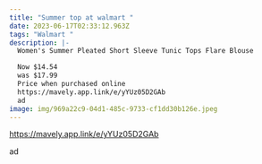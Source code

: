 ```yaml
---
title: "Summer top at walmart "
date: 2023-06-17T02:33:12.963Z
tags: "Walmart "
description: |-
  Women's Summer Pleated Short Sleeve Tunic Tops Flare Blouse

  Now $14.54
  was $17.99
  Price when purchased online 
  https://mavely.app.link/e/yYUz05D2GAb 
  ad 
image: img/969a22c9-04d1-485c-9733-cf1dd30b126e.jpeg
---
```

https://mavely.app.link/e/yYUz05D2GAb

ad